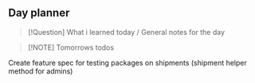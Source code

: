 ## Day planner


> [!Question] What i learned today / General notes for the day
> 


> [!NOTE] Tomorrows todos

Create feature spec for testing packages on shipments (shipment helper method for admins)